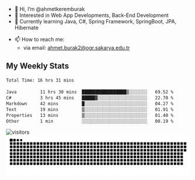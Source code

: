 - 👋 Hi, I’m @ahmetkeremburak
- 👀 Interested in Web App Developments, Back-End Development
- 🌱 Currently learning Java, C#, Spring Framework, SpringBoot, JPA, Hibernate
<!---
- :book: Currently reading "[Guin Saga](https://en.wikipedia.org/wiki/Guin_Saga)"
- :tv: Currently playing "[Euro Truck Simulator 2](https://en.wikipedia.org/wiki/Euro_Truck_Simulator_2)"
--->
- 📫 How to reach me:  
  - via email: ahmet.burak2@ogr.sakarya.edu.tr
<!---
- 💞️ I’m looking to collaborate on ...
--->

<!---
ahmetkeremburak/ahmetkeremburak is a ✨ special ✨ repository because its `README.md` (this file) appears on your GitHub profile.
You can click the Preview link to take a look at your changes.
--->
## My Weekly Stats
<!--START_SECTION:waka-->

```text
Total Time: 16 hrs 31 mins

Java         11 hrs 30 mins  █████████████████▒░░░░░░░   69.52 %
C#           3 hrs 45 mins   █████▓░░░░░░░░░░░░░░░░░░░   22.70 %
Markdown     42 mins         █░░░░░░░░░░░░░░░░░░░░░░░░   04.27 %
Text         19 mins         ▒░░░░░░░░░░░░░░░░░░░░░░░░   01.91 %
Properties   13 mins         ▒░░░░░░░░░░░░░░░░░░░░░░░░   01.40 %
Other        1 min           ░░░░░░░░░░░░░░░░░░░░░░░░░   00.19 %
```

<!--END_SECTION:waka-->
![visitors](https://visitor-badge.glitch.me/badge?page_id=ahmetkeremburak&left_color=red&right_color=green) <a href="https://github.com/ahmetkeremburak"><img src="contributions.svg"></a>

